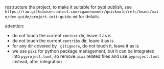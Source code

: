 restructure the project, to make it suitable for pypi publish, see `https://raw.githubusercontent.com/igamenovoer/quicknote/refs/heads/main/dev-guide/project-init-guide.md` for details.

attention:
- do not touch the current `context` dir, leave it as is
- do not touch the current `contribs` dir, leave it as is
- for any dir covered by `.gitignore`, do not touch it, leave it as is
- we use `pixi` for python package management, but it can be integrated into `pyproject.toml`, so remove `pixi` related files and use `pyproject.toml` instead, after integration